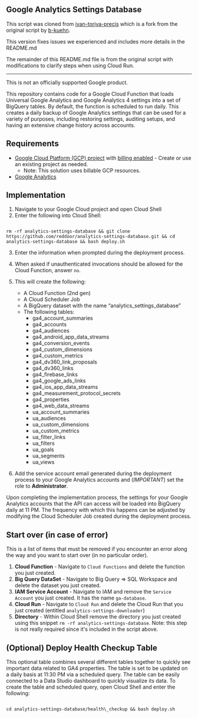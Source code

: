## Google Analytics Settings Database

This script was cloned from [ivan-toriya-precis](https://github.com/Precis-Digital/analytics-settings-database) which is a fork from the original script by [b-kuehn](https://github.com/google/analytics-settings-database).

This version fixes issues we experienced and includes more details in the README.md 

The remainder of this README.md file is from the original script with modifications to clarify steps when using Cloud Run.

------------

This is not an officially supported Google product.

This repository contains code for a Google Cloud Function that loads Universal Google Analytics and Google Analytics 4 settings into a set of BigQuery tables. By default, the function is scheduled to run daily. This creates a daily backup of Google Analytics settings that can be used for a variety of purposes, including restoring settings, auditing setups, and having an extensive change history across accounts.


## Requirements



*   [Google Cloud Platform (GCP) project](https://cloud.google.com/resource-manager/docs/creating-managing-projects) with [billing enabled](https://cloud.google.com/billing/docs/how-to/modify-project#enable-billing) - Create or use an existing project as needed.
    *   Note: This solution uses billable GCP resources.
*   [Google Analytics](https://analytics.google.com/analytics/web/)


## Implementation



1. Navigate to your Google Cloud project and open Cloud Shell
2. Enter the following into Cloud Shell:

```

rm -rf analytics-settings-database && git clone https://github.com/reddoor/analytics-settings-database.git && cd analytics-settings-database && bash deploy.sh

```



3. Enter the information when prompted during the deployment process. 

4. When asked if unauthenticated invocations should be allowed for the Cloud Function, answer `no`.

5. This will create the following:
    *   A Cloud Function (2nd gen)
    *   A Cloud Scheduler Job
    *   A BigQuery dataset with the name “analytics\_settings\_database”
    *   The following tables:
        *   ga4\_account\_summaries
        *   ga4\_accounts
        *   ga4\_audiences
        *   ga4\_android\_app\_data\_streams
        *   ga4\_conversion\_events
        *   ga4\_custom\_dimensions
        *   ga4\_custom\_metrics
        *   ga4\_dv360\_link\_proposals
        *   ga4\_dv360\_links
        *   ga4\_firebase\_links
        *   ga4\_google\_ads\_links
        *   ga4\_ios\_app\_data\_streams
        *   ga4\_measurement\_protocol\_secrets
        *   ga4\_properties
        *   ga4\_web\_data\_streams
        *   ua\_account\_summaries
        *   ua\_audiences
        *   ua\_custom\_dimensions
        *   ua\_custom\_metrics
        *   ua\_filter\_links
        *   ua\_filters
        *   ua\_goals
        *   ua\_segments
        *   ua\_views
6. Add the service account email generated during the deployment process to your Google Analytics accounts and (*IMPORTANT*) set the role to **Administrator**.

Upon completing the implementation process, the settings for your Google Analytics accounts that the API can access will be loaded into BigQuery daily at 11 PM. The frequency with which this happens can be adjusted by modifying the Cloud Scheduler Job created during the deployment process.

## Start over (in case of error)
This is a list of items that must be removed if you encounter an error along the way and you want to start over (in no particular order). 

1. **Cloud Function** - Navigate to `Cloud Functions` and delete the function you just created.
2. **Big Query DataSet** - Navigate to Big Query => SQL Workspace and delete the dataset you just created.
3. **IAM Service Account** - Navigate to IAM and remove the `Service Account` you just created. It has the name `ga-database`. 
4. **Cloud Run** - Navigate to `Cloud Run` and delete the Cloud Run that you just created (entitled `analytics-settings-downloader`)
5. **Directory** - Within Cloud Shell remove the directory you just created using this snippet `rm -rf analytics-settings-database`. Note: this step is not really required since it's included in the script above.  

## (Optional) Deploy Health Checkup Table

This optional table combines several different tables together to quickly see important data related to GA4 properties. The table is set to be updated on a daily basis at 11:30 PM via a scheduled query. The table can be easily connected to a Data Studio dashboard to quickly visualize its data. To create the table and scheduled query, open Cloud Shell and enter the following:

```

cd analytics-settings-database/health\_checkup && bash deploy.sh

```
